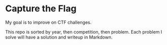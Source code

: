 
# Capture the Flag

My goal is to improve on CTF challenges.

This repo is sorted by year, then competition, then problem.
Each problem I solve will have a solution and writeup in Markdown.
